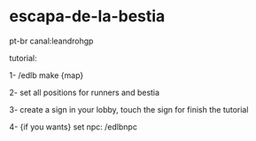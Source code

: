 # escapa-de-la-bestia
pt-br
canal:leandrohgp

tutorial:

1- /edlb make {map}

2- set all positions for runners and bestia

3- create a sign in your lobby, touch the sign for finish the tutorial

4- {if you wants}  set npc: /edlbnpc
